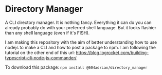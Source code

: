 # Directory Manager
A CLI directory manager. It is nothing fancy. Everything it can do you can already probably do with your preferred shell language. But it looks flashier than any shell language (even if it's FISH).

I am making this repository with the aim of better understanding how to use nodejs to make a CLI and how to post a package to npm. I am following the tutorial on the other end of this url: <https://blog.logrocket.com/building-typescript-cli-node-js-commander/> 

To download this package: `npm install @604adrian/directory_manager`
